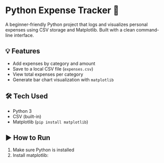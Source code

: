 # Python Expense Tracker 🧾

A beginner-friendly Python project that logs and visualizes personal expenses using CSV storage and Matplotlib. Built with a clean command-line interface.

## 💡 Features
- Add expenses by category and amount
- Save to a local CSV file (`expenses.csv`)
- View total expenses per category
- Generate bar chart visualization with `matplotlib`

## 🛠️ Tech Used
- Python 3
- CSV (built-in)
- Matplotlib (`pip install matplotlib`)

## ▶️ How to Run
1. Make sure Python is installed
2. Install matplotlib:
